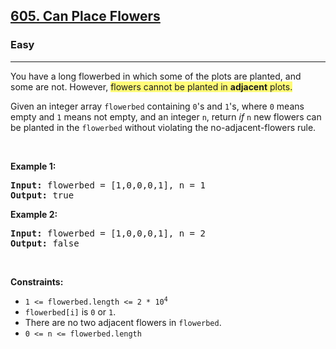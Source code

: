 <h2><a href="https://leetcode.com/problems/can-place-flowers/">605. Can Place Flowers</a></h2><h3>Easy</h3><hr><div><p>You have a long flowerbed in which some of the plots are planted, and some are not. However, <gistnote class="gistnote-highlight" highlightid="c07518cd-c565-4a8c-a061-a0f0fc3af570" colornum="3" style="background-color: rgb(255, 251, 120);" id="c07518cd-c565-4a8c-a061-a0f0fc3af570">flowers cannot be planted in </gistnote><strong><gistnote class="gistnote-highlight" highlightid="c07518cd-c565-4a8c-a061-a0f0fc3af570" colornum="3" style="background-color: rgb(255, 251, 120);">adjacent</gistnote></strong><gistnote class="gistnote-highlight" highlightid="c07518cd-c565-4a8c-a061-a0f0fc3af570" colornum="3" style="background-color: rgb(255, 251, 120);"> plots.</gistnote></p>

<p>Given an integer array <code>flowerbed</code> containing <code>0</code>'s and <code>1</code>'s, where <code>0</code> means empty and <code>1</code> means not empty, and an integer <code>n</code>, return <em>if</em> <code>n</code> new flowers can be planted in the <code>flowerbed</code> without violating the no-adjacent-flowers rule.</p>

<p>&nbsp;</p>
<p><strong>Example 1:</strong></p>
<pre><strong>Input:</strong> flowerbed = [1,0,0,0,1], n = 1
<strong>Output:</strong> true
</pre><p><strong>Example 2:</strong></p>
<pre><strong>Input:</strong> flowerbed = [1,0,0,0,1], n = 2
<strong>Output:</strong> false
</pre>
<p>&nbsp;</p>
<p><strong>Constraints:</strong></p>

<ul>
	<li><code>1 &lt;= flowerbed.length &lt;= 2 * 10<sup>4</sup></code></li>
	<li><code>flowerbed[i]</code> is <code>0</code> or <code>1</code>.</li>
	<li>There are no two adjacent flowers in <code>flowerbed</code>.</li>
	<li><code>0 &lt;= n &lt;= flowerbed.length</code></li>
</ul>
</div>